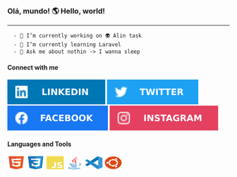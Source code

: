 ### Olá, mundo! 🌎 Hello, world!
---
<div>
  <div> 
    
      - 🔭 I’m currently working on 👽 Alin task
      - 🌱 I’m currently learning Laravel
      - 💬 Ask me about nothin -> I wanna sleep
  #### Connect with me
   <a href="https://www.linkedin.com/in/hederblz" target="_blank"><img src="img/linkedin.svg" target="_blank"></a>
   <a href="https://www.twitter.com/Hederblz" target="_blank"><img src="img/twitter.svg" target="_blank"></a>
   <a href="https://www.facebook.com/hederblz/" target="_blank"><img src="img/facebook.svg" target="_blank"></a>
   <a href="https://www.instagram.com/hederblz/" target="_blank"><img src="img/instagram.svg" target="_blank"></a>
  </div>
  <div>
    
  #### Languages and Tools
  <img align="center"  height="30" width="40" src="img/html5.svg">
  <img align="center"  height="30" width="40" src="img/css3.svg">
  <img align="center"  height="30" width="40" src="img/javascript.svg">
  <img align="center"  height="30" width="40" src="img/java.svg">
  <img align="center"  height="30" width="40" src="img/vscode.svg">
  <img align="center"  height="30" width="40" src="img/ubuntu.svg">  
  </div>
</div>
